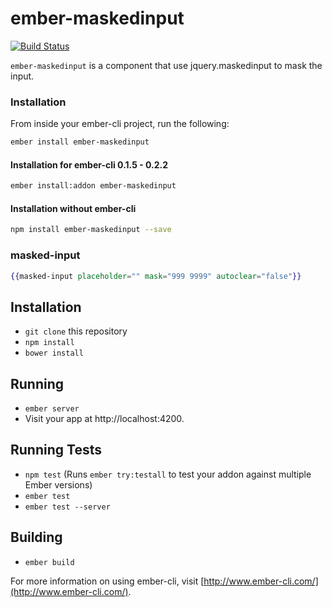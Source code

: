 # ember-maskedinput

[![Build Status](https://travis-ci.org/systembugtj/ember-maskedinput.svg)](https://travis-ci.org/systembugtj/ember-maskedinput)

`ember-maskedinput` is a component that use jquery.maskedinput to mask the input.

### Installation

From inside your ember-cli project, run the following:

```bash
ember install ember-maskedinput
```

#### Installation for ember-cli 0.1.5 - 0.2.2

```bash
ember install:addon ember-maskedinput
```

#### Installation without ember-cli

```bash
npm install ember-maskedinput --save
```

### masked-input

```hbs
{{masked-input placeholder="" mask="999 9999" autoclear="false"}}
```


## Installation

* `git clone` this repository
* `npm install`
* `bower install`

## Running

* `ember server`
* Visit your app at http://localhost:4200.

## Running Tests

* `npm test` (Runs `ember try:testall` to test your addon against multiple Ember versions)
* `ember test`
* `ember test --server`

## Building

* `ember build`

For more information on using ember-cli, visit [http://www.ember-cli.com/](http://www.ember-cli.com/).
